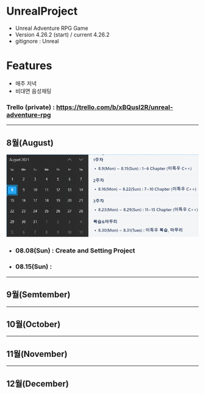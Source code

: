 # UnrealProject
- Unreal Adventure RPG Game
- Version 4.26.2 (start) / current 4.26.2
- gitignore : Unreal

# Features
- 매주 저녁
- 비대면 음성채팅

### Trello (private) : https://trello.com/b/xBQusI2R/unreal-adventure-rpg
---
## 8월(August)
![](/Resources/Images/August/August.png)

- ### 08.08(Sun) : Create and Setting Project
- ### 08.15(Sun) :

---
## 9월(Semtember)

---
## 10월(October)

---
## 11월(November)

---
## 12월(December)
